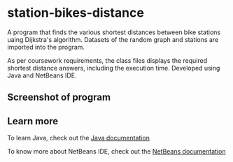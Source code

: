 # station-bikes-distance
A program that finds the various shortest distances between bike stations uaing Dijkstra's algorithm. Datasets of the random graph and stations are imported into the program. 

As per coursework requirements, the class files displays the required shortest distance answers, including the execution time. Developed using Java and NetBeans IDE.

## Screenshot of program 





## Learn more
To learn Java, check out the [Java documentation](https://docs.oracle.com/en/java/javase/13/)

To know more about NetBeans IDE, check out the [NetBeans documentation](https://netbeans.org/kb/)
